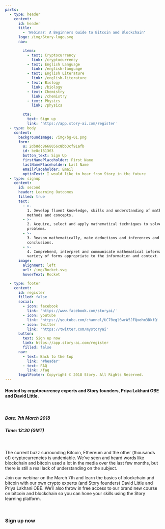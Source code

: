 ```yaml
---
parts:
  - type: header
    content:
      id: header
      title:
        - 'Webinar: A Beginners Guide to Bitcoin and Blockchain'
      logo: /img/Story-logo.svg
      nav:

        items:
          - text: Cryptocurrency
            link: /cryptocurrency
          - text: English Language
            link: /english-language
          - text: English Literature
            link: /english-literature
          - text: Biology
            link: /biology
          - text: Chemistry
            link: /chemistry
          - text: Physics
            link: /physics

        cta:
          text: Sign up 
          link: 'https://app.story-ai.com/register'
  - type: body
    content:
      backgroundImage: /img/bg-01.png
      form:
        u: 2db8dc8668056c8bb3cf91afb
        id: be8c131363
        button_text: Sign Up
        firstNamePlaceholder: First Name
        lastNamePlaceholder: Last Name
        emailPlaceholder: Email
        optinText: I would like to hear from Story in the future
  - type: signup
    content:
      id: second
      header: Learning Outcomes
      filled: true
      text:
        - >-
          1. Develop fluent knowledge, skills and understanding of mathematical
          methods and concepts.
        - >-
          2. Acquire, select and apply mathematical techniques to solve
          problems.
        - >-
          3. Reason mathematically, make deductions and inferences and draw
          conclusions.
        - >-
          4. Comprehend, interpret and communicate mathematical information in a
          variety of forms appropriate to the information and context.
      image:
        alignment: left
        url: /img/Rocket.svg
        hoverText: Rocket

  - type: footer
    content:
      id: register
      filled: false
      social:
        - icon: facebook
          link: 'https://www.facebook.com/storyai/'
        - icon: youtube
          link: 'https://youtube.com/channel/UC70eglSwrW5JFQxohm3DkfQ'
        - icon: twitter
          link: 'https://twitter.com/mystoryai'
      button:
        text: Sign up now
        link: https://app.story-ai.com/register
        filled: false
      nav:
        - text: Back to the top
          link: '#header'
        - text: FAQ
          link: /faq
      legalFooter: Copyright © 2018 Story. All Rights Reserved.
---
```


#### Hosted by cryptocurrency experts and Story founders, Priya Lakhani OBE and David Little.

&nbsp;

##### Date: 7th March 2018

##### Time: 12:30 (GMT)

&nbsp;

The current buzz surrounding Bitcoin, Ethereum and the other (thousands of) cryptocurrencies is undeniable. We’ve seen and heard words like blockchain and bitcoin used a lot in the media over the last few months, but there is still a real lack of understanding on the subject.

Join our webinar on the March 7th and learn the basics of blockchain and bitcoin with our own crypto experts (and Story founders) David Little and Priya Lakhani OBE. We’ll also throw in free access to our brand new course on bitcoin and blockchain so you can hone your skills using the Story learning platform.

&nbsp;

### Sign up now
